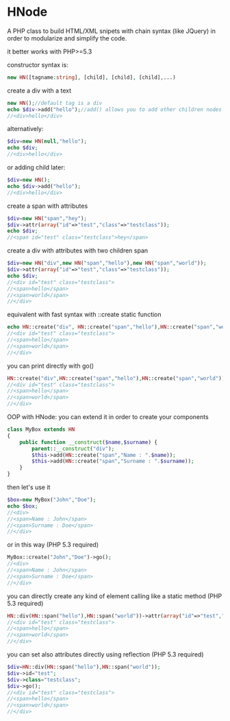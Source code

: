 HNode
=====

A PHP class to build HTML/XML snipets with chain syntax (like JQuery) in order to modularize and simplify the code.




it better works with PHP>=5.3

constructor syntax is: 

```php
new HN([tagname:string], [child], [child], [child],...)
```

create a div with a text
```php
new HN();//default tag is a div
echo $div->add("hello");//add() allows you to add other children nodes or text
//<div>hello</div>
```

alternatively:
```php
$div=new HN(null,"hello");
echo $div;
//<div>hello</div>
```

or adding child later:
```php
$div=new HN();
echo $div->add("hello");
//<div>hello</div>
```

create a span with attributes 
```php
$div=new HN("span","hey");
$div->attr(array("id"=>"test","class"=>"testclass"));
echo $div;
//<span id="test" class="testclass">hey</span>
```

create a div with attributes with two children span
```php
$div=new HN("div",new HN("span","hello"),new HN("span","world"));
$div->attr(array("id"=>"test","class"=>"testclass"));
echo $div;
//<div id="test" class="testclass">
//<span>hello</span>
//<span>world</span>
//</div>
```

equivalent with fast syntax with ::create static function
```php
echo HN::create("div", HN::create("span","hello"),HN::create("span","world"))->attr(array("id"=>"test","class"=>"testclass"));
//<div id="test" class="testclass">
//<span>hello</span>
//<span>world</span>
//</div>
```

you can print directly with go()
```php
HN::create("div",HN::create("span","hello"),HN::create("span","world"))->attr(array("id"=>"test","class"=>"testclass"))->go();
//<div id="test" class="testclass">
//<span>hello</span>
//<span>world</span>
//</div>
```

OOP with HNode: you can extend it in order to create your components
```php
class MyBox extends HN
{
    public function __construct($name,$surname) {
        parent::__construct("div");
        $this->add(HN::create("span","Name : ".$name));
        $this->add(HN::create("span","Surname : ".$surname));
    }
}
```

then let's use it
```php
$box=new MyBox("John","Doe");
echo $box;
//<div>
//<span>Name : John</span>
//<span>Surname : Doe</span>
//</div>
```

or in this way (PHP 5.3 required)
```php
MyBox::create("John","Doe")->go();
//<div>
//<span>Name : John</span>
//<span>Surname : Doe</span>
//</div>
```


you can directly create any kind of element calling like a static method (PHP 5.3 required)
```php
HN::div(HN::span("hello"),HN::span("world"))->attr(array("id"=>"test","class"=>"testclass"))->go();
//<div id="test" class="testclass">
//<span>hello</span>
//<span>world</span>
//</div>
```



you can set also attributes directly using reflection (PHP 5.3 required)
```php
$div=HN::div(HN::span("hello"),HN::span("world"));
$div->id="test";
$div->class="testclass";
$div->go();
//<div id="test" class="testclass">
//<span>hello</span>
//<span>world</span>
//</div>
```